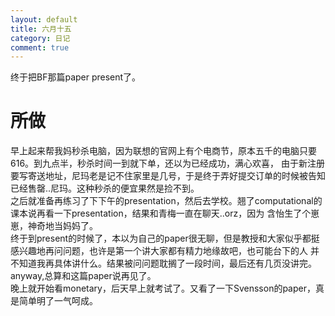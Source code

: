 ```yaml
---
layout: default
title: 六月十五
category: 日记
comment: true
---
```


终于把BF那篇paper present了。

# 所做
早上起来帮我妈秒杀电脑，因为联想的官网上有个电商节，原本五千的电脑只要616。到九点半，秒杀时间一到就下单，还以为已经成功，满心欢喜，
由于新注册要写寄送地址，尼玛老是记不住家里是几号，于是终于弄好提交订单的时候被告知已经售罄..尼玛。这种秒杀的便宜果然是捡不到。    
之后就准备再练习了下下午的presentation，然后去学校。翘了computational的课本说再看一下presentation，结果和青梅一直在聊天..orz，因为
含怡生了个崽崽，神奇地当妈妈了。   
终于到present的时候了，本以为自己的paper很无聊，但是教授和大家似乎都挺感兴趣地再问问题，也许是第一个讲大家都有精力地缘故吧，也可能台下的人
并不知道我再具体讲什么。结果被问问题耽搁了一段时间，最后还有几页没讲完。anyway,总算和这篇paper说再见了。   
晚上就开始看monetary，后天早上就考试了。又看了一下Svensson的paper，真是简单明了一气呵成。

